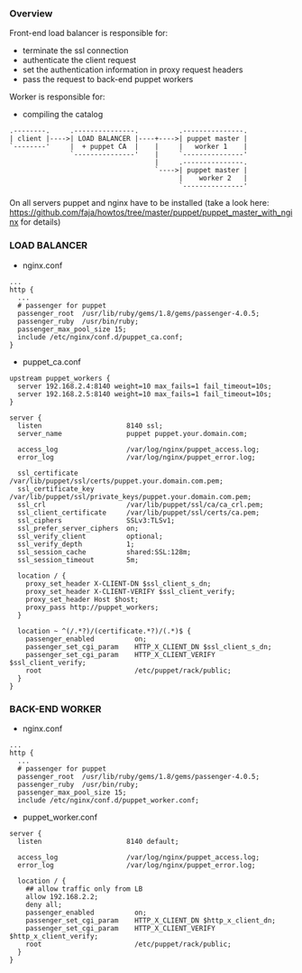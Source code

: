 ### Overview

Front-end load balancer is responsible for:
* terminate the ssl connection
* authenticate the client request
* set the authentication information in proxy request headers
* pass the request to back-end puppet workers


Worker is responsible for:
* compiling the catalog

```
.--------.     .---------------.          .---------------.
| client |---->| LOAD BALANCER |----+---->| puppet master |
`--------'     |  + puppet CA  |    |     |   worker 1    |
               `---------------'    |     `---------------'
                                    |     .---------------.
                                    `---->| puppet master |
                                          |    worker 2   |
                                          `---------------'

```

On all servers puppet and nginx have to be installed (take a look here: https://github.com/faja/howtos/tree/master/puppet/puppet_master_with_nginx for details)   


### LOAD BALANCER
* nginx.conf
```
...
http {
  ...
  # passenger for puppet
  passenger_root  /usr/lib/ruby/gems/1.8/gems/passenger-4.0.5;
  passenger_ruby  /usr/bin/ruby;
  passenger_max_pool_size 15;
  include /etc/nginx/conf.d/puppet_ca.conf;
}
```
* puppet_ca.conf
```
upstream puppet_workers {
  server 192.168.2.4:8140 weight=10 max_fails=1 fail_timeout=10s;
  server 192.168.2.5:8140 weight=10 max_fails=1 fail_timeout=10s;
}

server {
  listen                     8140 ssl;
  server_name                puppet puppet.your.domain.com;

  access_log                 /var/log/nginx/puppet_access.log;
  error_log                  /var/log/nginx/puppet_error.log;

  ssl_certificate            /var/lib/puppet/ssl/certs/puppet.your.domain.com.pem;
  ssl_certificate_key        /var/lib/puppet/ssl/private_keys/puppet.your.domain.com.pem;
  ssl_crl                    /var/lib/puppet/ssl/ca/ca_crl.pem;
  ssl_client_certificate     /var/lib/puppet/ssl/certs/ca.pem;
  ssl_ciphers                SSLv3:TLSv1;
  ssl_prefer_server_ciphers  on;
  ssl_verify_client          optional;
  ssl_verify_depth           1;
  ssl_session_cache          shared:SSL:128m;
  ssl_session_timeout        5m;

  location / {
    proxy_set_header X-CLIENT-DN $ssl_client_s_dn;
    proxy_set_header X-CLIENT-VERIFY $ssl_client_verify;
    proxy_set_header Host $host;
    proxy_pass http://puppet_workers;
  }

  location ~ ^(/.*?)/(certificate.*?)/(.*)$ {
    passenger_enabled          on;
    passenger_set_cgi_param    HTTP_X_CLIENT_DN $ssl_client_s_dn;
    passenger_set_cgi_param    HTTP_X_CLIENT_VERIFY $ssl_client_verify;
    root                       /etc/puppet/rack/public;
  }
}
```
### BACK-END WORKER
* nginx.conf
```
...
http {
  ...
  # passenger for puppet
  passenger_root  /usr/lib/ruby/gems/1.8/gems/passenger-4.0.5;
  passenger_ruby  /usr/bin/ruby;
  passenger_max_pool_size 15;
  include /etc/nginx/conf.d/puppet_worker.conf;
```

* puppet_worker.conf
```
server {
  listen                     8140 default;

  access_log                 /var/log/nginx/puppet_access.log;
  error_log                  /var/log/nginx/puppet_error.log;

  location / {
    ## allow traffic only from LB
    allow 192.168.2.2;
    deny all;
    passenger_enabled          on;
    passenger_set_cgi_param    HTTP_X_CLIENT_DN $http_x_client_dn;
    passenger_set_cgi_param    HTTP_X_CLIENT_VERIFY $http_x_client_verify;
    root                       /etc/puppet/rack/public;
  }
}
```
